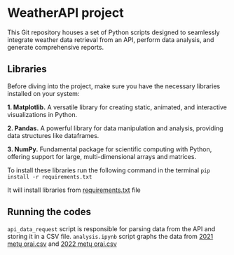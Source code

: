 # WeatherAPI project

This Git repository houses a set of Python scripts designed to seamlessly integrate weather data retrieval from an API, perform data analysis, and generate comprehensive reports.

## Libraries

Before diving into the project, make sure you have the necessary libraries installed on your system:

**1. Matplotlib.** A versatile library for creating static, animated, and interactive visualizations in Python.

**2. Pandas.** A powerful library for data manipulation and analysis, providing data structures like dataframes.

**3. NumPy.** Fundamental package for scientific computing with Python, offering support for large, multi-dimensional arrays and matrices.

To install these libraries run the following command in the terminal `pip install -r requirements.txt`

It will install libraries from [requirements.txt](requirements.txt) file

## Running the codes

`api_data_request` script is responsible for parsing data from the API and storing it in a CSV file.
`analysis.ipynb` script graphs the data from [2021 metų orai.csv](<2021 metų orai.csv>) and [2022 metų orai.csv](<2021 metų orai.csv>)